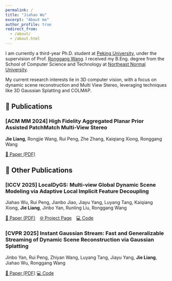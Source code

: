 ```yaml
---
permalink: /
title: "Jiahao Wu"
excerpt: "About me"
author_profile: true
redirect_from: 
  - /about/
  - /about.html
---
```


I am currently a third-year Ph.D. student at [Peking University](https://www.pku.edu.cn/), under the supervision of Prof. [Ronggang Wang](https://www.ece.pku.edu.cn/info/1073/2562.htm). I received my B.Eng. degree from the School of Computer Science and Technology at [Northeast Normal University](https://www.nenu.edu.cn/).

My current research interests lie in 3D computer vision, with a focus on dynamic scene reconstruction and Multi View Stereo, leveraging techniques like 3D Gaussian Splatting and COLMAP.

## 📄 Publications


###  [ACM MM 2024]  High Fidelity Aggregated Planar Prior Assisted PatchMatch Multi-View Stereo
**Jie Liang**, Rongjie Wang, Rui Peng, Zhe Zhang, Kaiqiang Xiong, Ronggang Wang

[📄 Paper (PDF)](https://dl.acm.org/doi/10.1145/3664647.3680787) 

## 📄 Other Publications

### [ICCV 2025] LocalDyGS: Multi-view Global Dynamic Scene Modeling via Adaptive Local Implicit Feature Decoupling  
Jiahao Wu, Rui Peng, Jianbo Jiao, Jiayu Yang, Luyang Tang, Kaiqiang Xiong, **Jie Liang**, Jinbo Yan, Runling Liu, Ronggang Wang

[📄 Paper (PDF)]() [🌐 Project Page](https://wujh2001.github.io/LocalDyGS) [💻 Code](https://github.com/WuJH2001/LocalDyGS/tree/main)

### [CVPR 2025] Instant Gaussian Stream: Fast and Generalizable Streaming of Dynamic Scene Reconstruction via Gaussian Splatting
Jinbo Yan, Rui Peng, Zhiyan Wang, Luyang Tang, Jiayu Yang, **Jie Liang**, Jiahao Wu, Ronggang Wang

[📄 Paper (PDF)](https://arxiv.org/pdf/2503.16979) [💻 Code](https://github.com/yjb6/IGS)
